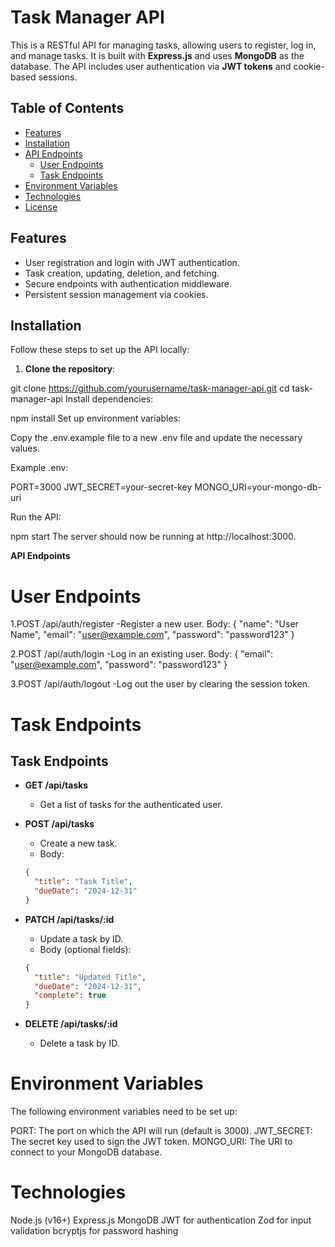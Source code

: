 # Task Manager API

This is a RESTful API for managing tasks, allowing users to register, log in, and manage tasks. It is built with **Express.js** and uses **MongoDB** as the database. The API includes user authentication via **JWT tokens** and cookie-based sessions.

## Table of Contents

- [Features](#features)
- [Installation](#installation)
- [API Endpoints](#api-endpoints)
  - [User Endpoints](#user-endpoints)
  - [Task Endpoints](#task-endpoints)
- [Environment Variables](#environment-variables)
- [Technologies](#technologies)
- [License](#license)

## Features

- User registration and login with JWT authentication.
- Task creation, updating, deletion, and fetching.
- Secure endpoints with authentication middleware.
- Persistent session management via cookies.

## Installation

Follow these steps to set up the API locally:

1. **Clone the repository**:

git clone https://github.com/yourusername/task-manager-api.git
cd task-manager-api
Install dependencies:

npm install
Set up environment variables:

Copy the .env.example file to a new .env file and update the necessary values.

Example .env:

PORT=3000
JWT_SECRET=your-secret-key
MONGO_URI=your-mongo-db-uri

Run the API:

npm start
The server should now be running at http://localhost:3000.

**API Endpoints**

# User Endpoints

1.POST /api/auth/register
 -Register a new user.
Body:
{
  "name": "User Name",
  "email": "user@example.com",
  "password": "password123"
}

2.POST /api/auth/login
 -Log in an existing user.
Body:
{
  "email": "user@example.com",
  "password": "password123"
}

3.POST /api/auth/logout
 -Log out the user by clearing the session token.

# Task Endpoints
## Task Endpoints

- **GET /api/tasks**  
  - Get a list of tasks for the authenticated user.

- **POST /api/tasks**  
  - Create a new task.  
  - Body:  
  ```json
  { 
    "title": "Task Title", 
    "dueDate": "2024-12-31" 
  }

- **PATCH /api/tasks/:id**
  - Update a task by ID.
  - Body (optional fields):
  ```json
  { 
    "title": "Updated Title", 
    "dueDate": "2024-12-31",
    "complete": true 
  }

- **DELETE /api/tasks/:id**
  - Delete a task by ID.

# Environment Variables
The following environment variables need to be set up:

PORT: The port on which the API will run (default is 3000).
JWT_SECRET: The secret key used to sign the JWT token.
MONGO_URI: The URI to connect to your MongoDB database.

# Technologies
Node.js (v16+)
Express.js
MongoDB
JWT for authentication
Zod for input validation
bcryptjs for password hashing